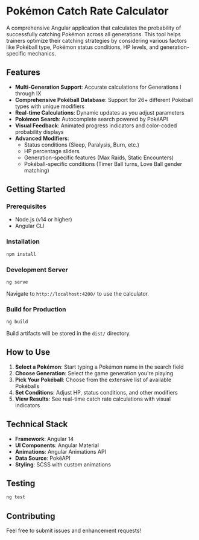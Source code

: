 # Pokémon Catch Rate Calculator

A comprehensive Angular application that calculates the probability of successfully catching Pokémon across all generations. This tool helps trainers optimize their catching strategies by considering various factors like Pokéball type, Pokémon status conditions, HP levels, and generation-specific mechanics.

## Features

- **Multi-Generation Support**: Accurate calculations for Generations I through IX
- **Comprehensive Pokéball Database**: Support for 26+ different Pokéball types with unique modifiers
- **Real-time Calculations**: Dynamic updates as you adjust parameters
- **Pokémon Search**: Autocomplete search powered by PokéAPI
- **Visual Feedback**: Animated progress indicators and color-coded probability displays
- **Advanced Modifiers**:
  - Status conditions (Sleep, Paralysis, Burn, etc.)
  - HP percentage sliders
  - Generation-specific features (Max Raids, Static Encounters)
  - Pokéball-specific conditions (Timer Ball turns, Love Ball gender matching)

## Getting Started

### Prerequisites

- Node.js (v14 or higher)
- Angular CLI

### Installation

```bash
npm install
```

### Development Server

```bash
ng serve
```

Navigate to `http://localhost:4200/` to use the calculator.

### Build for Production

```bash
ng build
```

Build artifacts will be stored in the `dist/` directory.

## How to Use

1. **Select a Pokémon**: Start typing a Pokémon name in the search field
2. **Choose Generation**: Select the game generation you're playing
3. **Pick Your Pokéball**: Choose from the extensive list of available Pokéballs
4. **Set Conditions**: Adjust HP, status conditions, and other modifiers
5. **View Results**: See real-time catch rate calculations with visual indicators

## Technical Stack

- **Framework**: Angular 14
- **UI Components**: Angular Material
- **Animations**: Angular Animations API
- **Data Source**: PokéAPI
- **Styling**: SCSS with custom animations

## Testing

```bash
ng test
```

## Contributing

Feel free to submit issues and enhancement requests!
